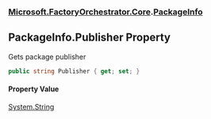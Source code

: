 ### [Microsoft.FactoryOrchestrator.Core](Microsoft_FactoryOrchestrator_Core.md 'Microsoft.FactoryOrchestrator.Core').[PackageInfo](PackageInfo.md 'Microsoft.FactoryOrchestrator.Core.PackageInfo')
## PackageInfo.Publisher Property
Gets package publisher  
```csharp
public string Publisher { get; set; }
```
#### Property Value
[System.String](https://docs.microsoft.com/en-us/dotnet/api/System.String 'System.String')
